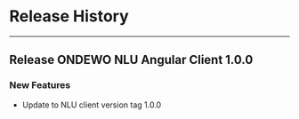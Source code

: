 # Release History
*****************

## Release ONDEWO NLU Angular Client 1.0.0

### New Features
 * Update to NLU client version tag 1.0.0